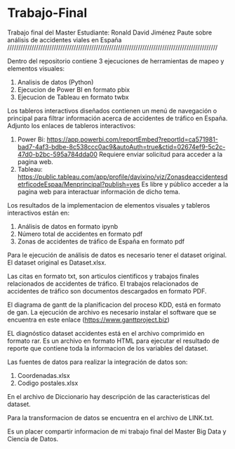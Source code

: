 # Trabajo-Final
Trabajo final del Master Estudiante: Ronald David Jiménez Paute sobre análisis de accidentes viales en España
///////////////////////////////////////////////////////////////////////////////////////////////

Dentro del repositorio contiene 3 ejecuciones de herramientas de mapeo y elementos visuales: 
1. Analisis de datos (Python)
2. Ejecucion de Power BI en formato pbix
3. Ejecucion de Tableau en formato twbx

Los tableros interactivos diseñados contienen un menú de navegación o principal para filtrar información 
acerca de accidentes de tráfico en España.
Adjunto los enlaces de tableros interactivos:
1. Power Bi: https://app.powerbi.com/reportEmbed?reportId=ca571981-bad7-4af3-bdbe-8c538ccc0ac9&autoAuth=true&ctid=02674ef9-5c2c-47d0-b2bc-595a784dda00
Requiere enviar solicitud para acceder a la pagina web.
2. Tableau: https://public.tableau.com/app/profile/davixino/viz/ZonasdeaccidentesdetrficodeEspaa/Menprincipal?publish=yes
Es libre y público acceder a la pagina web para interactuar información de dicho tema.  

Los resultados de la implementacion de elementos visuales y tableros interactivos están en: 
1. Análisis de datos en formato ipynb
2. Número total de accidentes en formato pdf
3. Zonas de accidentes de tráfico de España en formato pdf 

Para le ejecución de análisis de datos es necesario tener el dataset original. El dataset original es 
Dataset.xlsx.


Las citas en formato txt, son articulos cientificos y trabajos finales relacionados de accidentes 
de tráfico. El trabajos relacionados de accidentes de tráfico son documentos descargados en formato PDF.

El diagrama de gantt de la planificacion del proceso KDD, está en formato de gan. La ejecución de archivo es necesario
instalar el software que se encuentra en este enlace (https://www.ganttproject.biz)

EL diagnóstico dataset accidentes está en el archivo comprimido en formato rar. Es un archivo en formato HTML para ejecutar
el resultado de reporte que contiene toda la informacion de los variables del dataset. 

Las fuentes de datos para realizar la integración de datos son:  
1. Coordenadas.xlsx
2. Codigo postales.xlsx

En el archivo de Diccionario hay descripción de las caracteristicas del dataset. 

Para la transformacion de datos se encuentra en el archivo de LINK.txt.

Es un placer compartir informacion de mi trabajo final del Master Big Data y Ciencia de Datos. 


